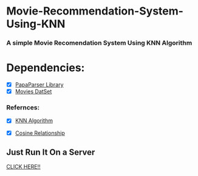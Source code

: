 # Movie-Recommendation-System-Using-KNN
### A simple Movie Recomendation System Using KNN Algorithm
# Dependencies:
- [X] <a href="https://www.papaparse.com/">PapaParser Library</a>
- [X] <a href="https://gist.github.com/onelharrison/443fe58ec1e15b18b19f305441cf7173#file-movies_recommendation_data-csv">Movies DatSet</a>

### Refernces:
- [X] <a href="https://towardsdatascience.com/machine-learning-basics-with-the-k-nearest-neighbors-algorithm-6a6e71d01761">KNN Algorithm</a>
- [X] <a href="https://towardsdatascience.com/understanding-cosine-similarity-and-its-application-fd42f585296a">Cosine Relationship</a>


## Just Run It On a Server
 <a href="https://abilash-mlt-assignment.netlify.app/knn.html">CLICK HERE!!</a>
